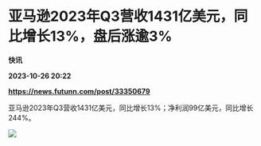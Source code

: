 # 亚马逊2023年Q3营收1431亿美元，同比增长13%，盘后涨逾3%
**快讯**

**2023-10-26 20:22**

**https://news.futunn.com/post/33350679**

亚马逊2023年Q3营收1431亿美元，同比增长13%；净利润99亿美元，同比增长244%。

![](https://postimg.futunn.com/16983515372881003340615.png)